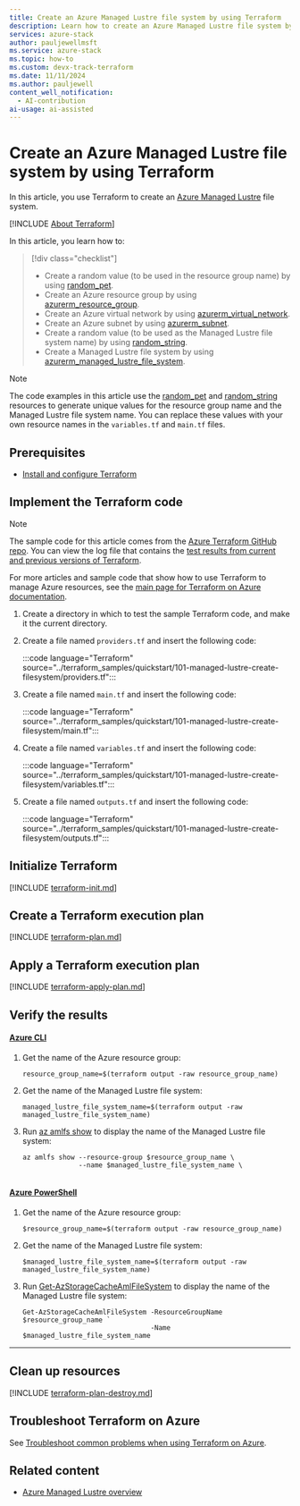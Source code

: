 ```yaml
---
title: Create an Azure Managed Lustre file system by using Terraform
description: Learn how to create an Azure Managed Lustre file system by using Terraform.
services: azure-stack
author: pauljewellmsft
ms.service: azure-stack
ms.topic: how-to
ms.custom: devx-track-terraform
ms.date: 11/11/2024
ms.author: pauljewell
content_well_notification: 
  - AI-contribution
ai-usage: ai-assisted
---
```


# Create an Azure Managed Lustre file system by using Terraform

In this article, you use Terraform to create an [Azure Managed Lustre](amlfs-overview.md) file system.

[!INCLUDE [About Terraform](../azure-dev-docs-pr/articles/terraform/includes/abstract.md)]

In this article, you learn how to:

> [!div class="checklist"]
>
> * Create a random value (to be used in the resource group name) by using [random_pet](https://registry.terraform.io/providers/hashicorp/random/latest/docs/resources/pet).
> * Create an Azure resource group by using [azurerm_resource_group](https://registry.terraform.io/providers/hashicorp/azurerm/latest/docs/resources/resource_group).
> * Create an Azure virtual network by using [azurerm_virtual_network](https://registry.terraform.io/providers/hashicorp/azurerm/latest/docs/resources/virtual_network).
> * Create an Azure subnet by using [azurerm_subnet](https://registry.terraform.io/providers/hashicorp/azurerm/latest/docs/resources/subnet).
> * Create a random value (to be used as the Managed Lustre file system name) by using [random_string](https://registry.terraform.io/providers/hashicorp/random/latest/docs/resources/string).
> * Create a Managed Lustre file system by using [azurerm_managed_lustre_file_system](https://registry.terraform.io/providers/hashicorp/azurerm/latest/docs/resources/managed_lustre_file_system).

> [!NOTE]
> The code examples in this article use the [random_pet](https://registry.terraform.io/providers/hashicorp/random/latest/docs/resources/pet) and [random_string](https://registry.terraform.io/providers/hashicorp/random/latest/docs/resources/string) resources to generate unique values for the resource group name and the Managed Lustre file system name. You can replace these values with your own resource names in the `variables.tf` and `main.tf` files.

## Prerequisites

* [Install and configure Terraform](/azure/developer/terraform/quickstart-configure)

## Implement the Terraform code

> [!NOTE]
> The sample code for this article comes from the [Azure Terraform GitHub repo](https://github.com/Azure/terraform/tree/master/quickstart/101-managed-lustre-create-filesystem). You can view the log file that contains the [test results from current and previous versions of Terraform](https://github.com/Azure/terraform/tree/master/quickstart/101-managed-lustre-create-filesystem/TestRecord.md).
>
> For more articles and sample code that show how to use Terraform to manage Azure resources, see the [main page for Terraform on Azure documentation](/azure/terraform).

1. Create a directory in which to test the sample Terraform code, and make it the current directory.

1. Create a file named `providers.tf` and insert the following code:

    :::code language="Terraform" source="../terraform_samples/quickstart/101-managed-lustre-create-filesystem/providers.tf":::

1. Create a file named `main.tf` and insert the following code:

    :::code language="Terraform" source="../terraform_samples/quickstart/101-managed-lustre-create-filesystem/main.tf":::

1. Create a file named `variables.tf` and insert the following code:

    :::code language="Terraform" source="../terraform_samples/quickstart/101-managed-lustre-create-filesystem/variables.tf":::

1. Create a file named `outputs.tf` and insert the following code:

    :::code language="Terraform" source="../terraform_samples/quickstart/101-managed-lustre-create-filesystem/outputs.tf":::

## Initialize Terraform

[!INCLUDE [terraform-init.md](../azure-dev-docs-pr/articles/terraform/includes/terraform-init.md)]

## Create a Terraform execution plan

[!INCLUDE [terraform-plan.md](../azure-dev-docs-pr/articles/terraform/includes/terraform-plan.md)]

## Apply a Terraform execution plan

[!INCLUDE [terraform-apply-plan.md](../azure-dev-docs-pr/articles/terraform/includes/terraform-apply-plan.md)]

## Verify the results

#### [Azure CLI](#tab/azure-cli)

1. Get the name of the Azure resource group:

    ```console
    resource_group_name=$(terraform output -raw resource_group_name)
    ```

1. Get the name of the Managed Lustre file system:

    ```console
    managed_lustre_file_system_name=$(terraform output -raw managed_lustre_file_system_name)
    ```

1. Run [az amlfs show](/cli/azure/amlfs#az-amlfs-show) to display the name of the Managed Lustre file system:

    ```azurecli
    az amlfs show --resource-group $resource_group_name \
                  --name $managed_lustre_file_system_name \
        
    ```

#### [Azure PowerShell](#tab/azure-powershell)

1. Get the name of the Azure resource group:

    ```console
    $resource_group_name=$(terraform output -raw resource_group_name)
    ```

1. Get the name of the Managed Lustre file system:

    ```console
    $managed_lustre_file_system_name=$(terraform output -raw managed_lustre_file_system_name)
    ```

1. Run [Get-AzStorageCacheAmlFileSystem](/powershell/module/az.storagecache/get-azstoragecacheamlfilesystem) to display the name of the Managed Lustre file system:

    ```azurepowershell
    Get-AzStorageCacheAmlFileSystem -ResourceGroupName $resource_group_name `
                                    -Name $managed_lustre_file_system_name
    ```

---

## Clean up resources

[!INCLUDE [terraform-plan-destroy.md](../azure-dev-docs-pr/articles/terraform/includes/terraform-plan-destroy.md)]

## Troubleshoot Terraform on Azure

See [Troubleshoot common problems when using Terraform on Azure](/azure/developer/terraform/troubleshoot).

## Related content

* [Azure Managed Lustre overview](amlfs-overview.md)
